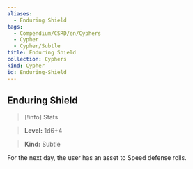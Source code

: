 ```yaml
---
aliases:
  - Enduring Shield
tags:
  - Compendium/CSRD/en/Cyphers
  - Cypher
  - Cypher/Subtle
title: Enduring Shield
collection: Cyphers
kind: Cypher
id: Enduring-Shield
---
```

## Enduring Shield    
>[!info] Stats    
> **Level:** 1d6+4    
> **Kind:** Subtle  
    
For the next day, the user has an asset to Speed defense rolls.
